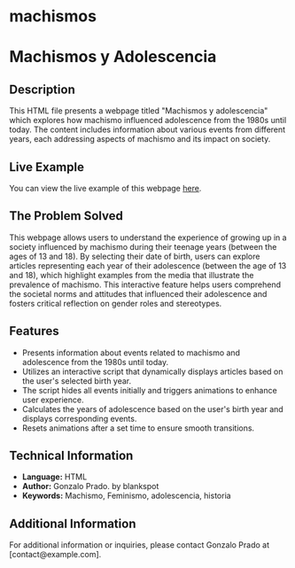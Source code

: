 # machismos
<h1>Machismos y Adolescencia</h1>

<h2>Description</h2>

<p>This HTML file presents a webpage titled "Machismos y adolescencia" which explores how machismo influenced adolescence from the 1980s until today. The content includes information about various events from different years, each addressing aspects of machismo and its impact on society.</p>

<h2>Live Example</h2>

<p>You can view the live example of this webpage <a target="_blank" href="https://machismo-adolescencia.ar/index.html">here</a>.</p>

<h2>The Problem Solved</h2>

<p>This webpage allows users to understand the experience of growing up in a society influenced by machismo during their teenage years (between the ages of 13 and 18). By selecting their date of birth, users can explore articles representing each year of their adolescence (between the age of 13 and 18), which highlight examples from the media that illustrate the prevalence of machismo. This interactive feature helps users comprehend the societal norms and attitudes that influenced their adolescence and fosters critical reflection on gender roles and stereotypes.</p>

<h2>Features</h2>

<ul>
  <li>Presents information about events related to machismo and adolescence from the 1980s until today.</li>
  <li>Utilizes an interactive script that dynamically displays articles based on the user's selected birth year.</li>
  <li>The script hides all events initially and triggers animations to enhance user experience.</li>
  <li>Calculates the years of adolescence based on the user's birth year and displays corresponding events.</li>
  <li>Resets animations after a set time to ensure smooth transitions.</li>
</ul>

<h2>Technical Information</h2>

<ul>
  <li><strong>Language:</strong> HTML</li>
  <li><strong>Author:</strong> Gonzalo Prado. by blankspot</li>
  <li><strong>Keywords:</strong> Machismo, Feminismo, adolescencia, historia</li>
</ul>

<h2>Additional Information</h2>

<p>For additional information or inquiries, please contact Gonzalo Prado at [contact@example.com].</p>
